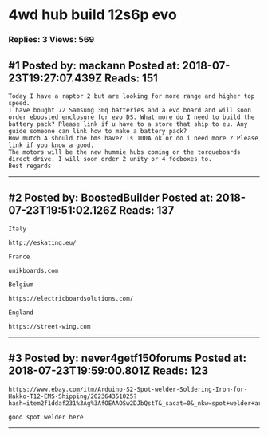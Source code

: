 # 4wd hub build 12s6p evo

### Replies: 3 Views: 569

## \#1 Posted by: mackann Posted at: 2018-07-23T19:27:07.439Z Reads: 151

```
Today I have a raptor 2 but are looking for more range and higher top speed. 
I have bought 72 Samsung 30q batteries and a evo board and will soon order eboosted enclosure for evo DS. What more do I need to build the battery pack? Please link if u have to a store that ship to eu. Any guide someone can link how to make a battery pack?
How mutch A should the bms have? Is 100A ok or do i need more ? Please link if you know a good. 
The motors will be the new hummie hubs coming or the torqueboards direct drive. I will soon order 2 unity or 4 focboxes to. 
Best regards
```

---
## \#2 Posted by: BoostedBuilder Posted at: 2018-07-23T19:51:02.126Z Reads: 137

```
Italy

http://eskating.eu/

France

unikboards.com

Belgium

https://electricboardsolutions.com/

England

https://street-wing.com
```

---
## \#3 Posted by: never4getf150forums Posted at: 2018-07-23T19:59:00.801Z Reads: 123

```
https://www.ebay.com/itm/Arduino-S2-Spot-welder-Soldering-Iron-for-Hakko-T12-EMS-Shipping/202364351025?hash=item2f1ddaf231%3Ag%3AfOEAAOSw2DJbQstT&_sacat=0&_nkw=spot+welder+arduino&_from=R40&rt=nc&_trksid=m570.l1313

good spot welder here
```

---
